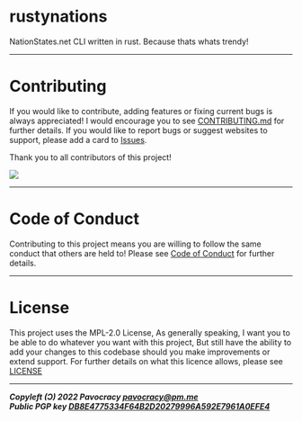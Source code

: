# rustynations
NationStates.net CLI written in rust. Because thats whats trendy!

***

# Contributing
If you would like to contribute, adding features or fixing current bugs is always appreciated!
I would encourage you to see [CONTRIBUTING.md](.github/CONTRIBUTING.md "Contributing doc") for further details.
If you would like to report bugs or suggest websites to support, please add a card to [Issues](https://github.com/Pavocracy/rustynations/issues "Github issues").  
  
Thank you to all contributors of this project!  
  
<a href="https://github.com/pavocracy/rustynations/graphs/contributors">
  <img src="https://contrib.rocks/image?repo=pavocracy/rustynations" />
</a>  

***

# Code of Conduct

Contributing to this project means you are willing to follow the same conduct that others are held to! Please see [Code of Conduct](.github/CODE_OF_CONDUCT.md "Code of conduct doc") for further details.

***

# License
This project uses the MPL-2.0 License, As generally speaking, I want you to be able to do whatever you want with this project, But still have the ability to add your changes to this codebase should you make improvements or extend support.
For further details on what this licence allows, please see [LICENSE](LICENSE "MPL-2.0 License")

***

***Copyleft (Ɔ) 2022 Pavocracy <pavocracy@pm.me>***  
***Public PGP key [DB8E4775334F64B2D20279996A592E7961A0EFE4](https://github.com/Pavocracy/Pavocracy/blob/main/pavocracy.pub "Public PGP Key")***  
